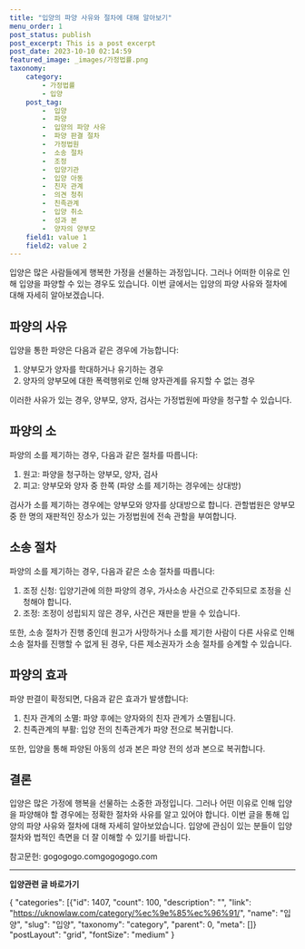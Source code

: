 ```yaml
---
title: "입양의 파양 사유와 절차에 대해 알아보기"
menu_order: 1
post_status: publish
post_excerpt: This is a post excerpt
post_date: 2023-10-10 02:14:59
featured_image: _images/가정법률.png
taxonomy:
    category:
        - 가정법률
        - 입양
    post_tag:
        -  입양
        -  파양
        -  입양의 파양 사유
        -  파양 판결 절차
        -  가정법원
        -  소송 절차
        -  조정
        -  입양기관
        -  입양 아동
        -  친자 관계
        -  의견 청취
        -  친족관계
        -  입양 취소
        -  성과 본
        -  양자의 양부모
    field1: value 1
    field2: value 2
---
```




입양은 많은 사람들에게 행복한 가정을 선물하는 과정입니다. 그러나 어떠한 이유로 인해 입양을 파양할 수 있는 경우도 있습니다. 이번 글에서는 입양의 파양 사유와 절차에 대해 자세히 알아보겠습니다.

## 파양의 사유

입양을 통한 파양은 다음과 같은 경우에 가능합니다:

1. 양부모가 양자를 학대하거나 유기하는 경우
2. 양자의 양부모에 대한 폭력행위로 인해 양자관계를 유지할 수 없는 경우

이러한 사유가 있는 경우, 양부모, 양자, 검사는 가정법원에 파양을 청구할 수 있습니다.

## 파양의 소

파양의 소를 제기하는 경우, 다음과 같은 절차를 따릅니다:

1. 원고: 파양을 청구하는 양부모, 양자, 검사
2. 피고: 양부모와 양자 중 한쪽 (파양 소를 제기하는 경우에는 상대방)

검사가 소를 제기하는 경우에는 양부모와 양자를 상대방으로 합니다. 관할법원은 양부모 중 한 명의 재판적인 장소가 있는 가정법원에 전속 관할을 부여합니다.

## 소송 절차

파양의 소를 제기하는 경우, 다음과 같은 소송 절차를 따릅니다:

1. 조정 신청: 입양기관에 의한 파양의 경우, 가사소송 사건으로 간주되므로 조정을 신청해야 합니다.
2. 조정: 조정이 성립되지 않은 경우, 사건은 재판을 받을 수 있습니다.

또한, 소송 절차가 진행 중인데 원고가 사망하거나 소를 제기한 사람이 다른 사유로 인해 소송 절차를 진행할 수 없게 된 경우, 다른 제소권자가 소송 절차를 승계할 수 있습니다.

## 파양의 효과

파양 판결이 확정되면, 다음과 같은 효과가 발생합니다:

1. 친자 관계의 소멸: 파양 후에는 양자와의 친자 관계가 소멸됩니다.
2. 친족관계의 부활: 입양 전의 친족관계가 파양 전으로 복귀합니다.

또한, 입양을 통해 파양된 아동의 성과 본은 파양 전의 성과 본으로 복귀합니다.

## 결론

입양은 많은 가정에 행복을 선물하는 소중한 과정입니다. 그러나 어떤 이유로 인해 입양을 파양해야 할 경우에는 정확한 절차와 사유를 알고 있어야 합니다. 이번 글을 통해 입양의 파양 사유와 절차에 대해 자세히 알아보았습니다. 입양에 관심이 있는 분들이 입양 절차와 법적인 측면을 더 잘 이해할 수 있기를 바랍니다.

참고문헌:
gogogogo.comgogogogo.com























































<!-- wp:separator -->
<hr class="wp-block-separator has-alpha-channel-opacity"/>
<!-- /wp:separator -->
<!-- wp:group {"backgroundColor":"base","layout":{"type":"constrained"}} -->
<div class="wp-block-group has-base-background-color has-background">
<!-- wp:paragraph {"align":"center","fontSize":"large"} -->
<p class="has-text-align-center has-large-font-size"><strong>입양관련 글 바로가기</strong></p>
<!-- /wp:paragraph -->

<!-- wp:latest-posts -->
{
"categories": [{"id": 1407, "count": 100, "description": "", "link": "https://uknowlaw.com/category/%ec%9e%85%ec%96%91/", "name": "입양", "slug": "입양", "taxonomy": "category", "parent": 0, "meta": []}
"postLayout": "grid",
"fontSize": "medium"
}
<!-- /wp:latest-posts -->

</div>
<!-- /wp:group -->
    